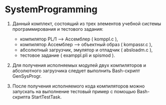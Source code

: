 # SystemProgramming

1. Данный комплект, состоящий из трех элементов учебной системы программирования
и тестового задания:
    - компилятор    PL/1 --> Ассемблер   ( komppl.c ),
    - компилятор    Ассемблер --> объектный образ  ( kompassr.c ),
    - абсолютный загрузчик, эмулятор и отладчик ( absloadm.c ),
    - тестовое задание ( examppl.pli и spismod ).
    
2. Для получения исполняемых модулей двух компиляторов и абсолютного загрузчика
следует выполнить Bash-скрипт GenSysProgr.

3. После получения исполняемого кода компиляторов можно запускать на выполнение
тестовый пример с помощью Bash-скрипта StartTestTask.
